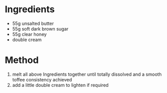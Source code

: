 # Ingredients

-   55g unsalted butter
-   55g soft dark brown sugar
-   55g clear honey
-   double cream

# Method

1.  melt all above Ingredients together until totally dissolved and a smooth toffee consistency achieved
2.  add a little double cream to lighten if required

